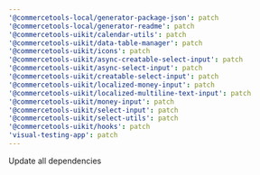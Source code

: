 ```yaml
---
'@commercetools-local/generator-package-json': patch
'@commercetools-local/generator-readme': patch
'@commercetools-uikit/calendar-utils': patch
'@commercetools-uikit/data-table-manager': patch
'@commercetools-uikit/icons': patch
'@commercetools-uikit/async-creatable-select-input': patch
'@commercetools-uikit/async-select-input': patch
'@commercetools-uikit/creatable-select-input': patch
'@commercetools-uikit/localized-money-input': patch
'@commercetools-uikit/localized-multiline-text-input': patch
'@commercetools-uikit/money-input': patch
'@commercetools-uikit/select-input': patch
'@commercetools-uikit/select-utils': patch
'@commercetools-uikit/hooks': patch
'visual-testing-app': patch
---
```


Update all dependencies
